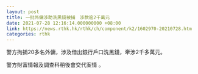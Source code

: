```yaml
---
layout: post
title: 一批外傭涉助洗黑錢被捕　涉款逾2千萬元
date: 2021-07-28 12:16:14.000000000 +08:00
link: https://news.rthk.hk/rthk/ch/component/k2/1602970-20210728.htm
categories: rthk
---
```


警方拘捕20多名外傭，涉及借出銀行戶口洗黑錢，牽涉2千多萬元。

警方財富情報及調查科稍後會交代案情 。

